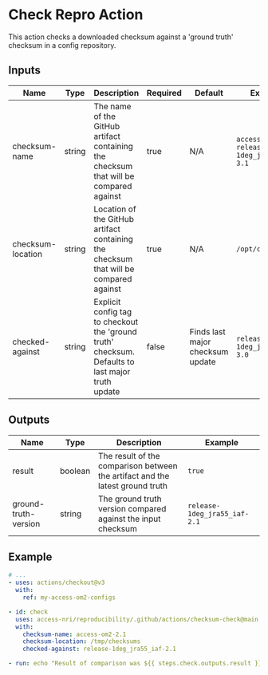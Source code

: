 # Check Repro Action

This action checks a downloaded checksum against a 'ground truth' checksum in a config repository.

## Inputs

| Name | Type | Description | Required | Default | Example |
| ---- | ---- | ----------- | -------- | ------- | ------- |
| checksum-name | string | The name of the GitHub artifact containing the checksum that will be compared against | true | N/A | `access-om2-release-1deg_jra55_iaf-3.1` |
| checksum-location | string | Location of the GitHub artifact containing the checksum that will be compared against | true | N/A | `/opt/checksums` |
| checked-against | string | Explicit config tag to checkout the 'ground truth' checksum. Defaults to last major truth update | false | Finds last major checksum update | `release-1deg_jra55_iaf-3.0` |

## Outputs

| Name | Type | Description | Example |
| ---- | ---- | ----------- | ------- |
| result | boolean | The result of the comparison between the artifact and the latest ground truth | `true` |
| ground-truth-version | string | The ground truth version compared against the input checksum | `release-1deg_jra55_iaf-2.1` |

## Example

```yaml
# ...
- uses: actions/checkout@v3
  with:
    ref: my-access-om2-configs

- id: check
  uses: access-nri/reproducibility/.github/actions/checksum-check@main
  with:
    checksum-name: access-om2-2.1
    checksum-location: /tmp/checksums
    checked-against: release-1deg_jra55_iaf-2.1

- run: echo "Result of comparison was ${{ steps.check.outputs.result }} when comparing against ${{ steps.check.outputs.ground-truth-version }}.

```

